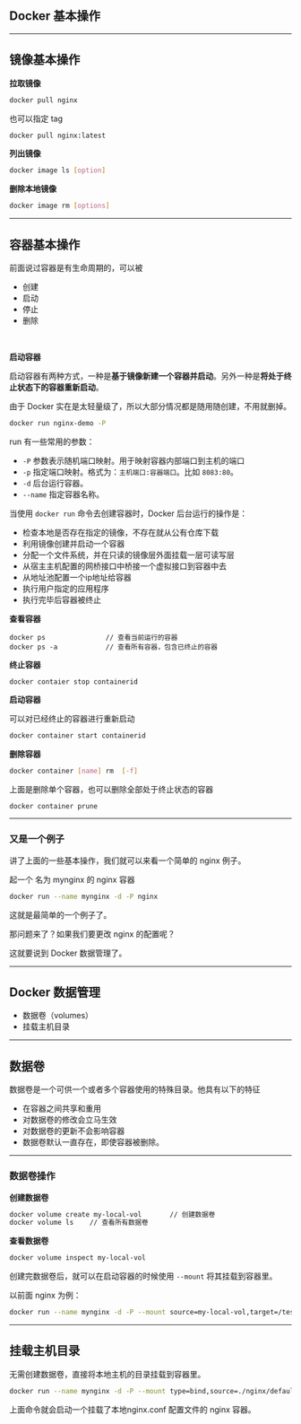 <!-- sectionTitle: Docker 基本操作 -->

## Docker 基本操作

---
## 镜像基本操作

**拉取镜像**

```bash
docker pull nginx
```

也可以指定 tag

```bash
docker pull nginx:latest
```

**列出镜像**

```bash
docker image ls [option]
```

**删除本地镜像**

```bash
docker image rm [options] 
```

---
## 容器基本操作

前面说过容器是有生命周期的，可以被
- 创建
- 启动
- 停止
- 删除

<br />

**启动容器**

启动容器有两种方式，一种是**基于镜像新建一个容器并启动**。另外一种是**将处于终止状态下的容器重新启动**。

由于 Docker 实在是太轻量级了，所以大部分情况都是随用随创建，不用就删掉。

```bash
docker run nginx-demo -P
```

run 有一些常用的参数：

* `-P` 参数表示随机端口映射。用于映射容器内部端口到主机的端口
* `-p` 指定端口映射。格式为：`主机端口:容器端口`。比如 `8083:80`。
* `-d` 后台运行容器。
* `--name` 指定容器名称。

当使用 `docker run` 命令去创建容器时，Docker 后台运行的操作是：

* 检查本地是否存在指定的镜像，不存在就从公有仓库下载
* 利用镜像创建并启动一个容器
* 分配一个文件系统，并在只读的镜像层外面挂载一层可读写层
* 从宿主主机配置的网桥接口中桥接一个虚拟接口到容器中去
* 从地址池配置一个ip地址给容器
* 执行用户指定的应用程序
* 执行完毕后容器被终止



**查看容器**

```shell
docker ps 				// 查看当前运行的容器
docker ps -a			// 查看所有容器，包含已终止的容器
```



**终止容器**

```shell
docker contaier stop containerid
```


**启动容器**

可以对已经终止的容器进行重新启动

```bash
docker container start containerid
```



**删除容器**

```bash
docker container [name] rm  [-f]
```

上面是删除单个容器，也可以删除全部处于终止状态的容器

```bash
docker container prune
```

---

### 又是一个例子
讲了上面的一些基本操作，我们就可以来看一个简单的 nginx 例子。

起一个 名为 mynginx 的 nginx 容器

```bash
docker run --name mynginx -d -P nginx
```

这就是最简单的一个例子了。

那问题来了？如果我们要更改 nginx 的配置呢？

这就要说到 Docker 数据管理了。


---
## Docker 数据管理

* 数据卷（volumes）
* 挂载主机目录

---

## 数据卷

数据卷是一个可供一个或者多个容器使用的特殊目录。他具有以下的特征

* 在容器之间共享和重用
* 对数据卷的修改会立马生效
* 对数据卷的更新不会影响容器
* 数据卷默认一直存在，即使容器被删除。


---

### 数据卷操作

**创建数据卷**
```bash
docker volume create my-local-vol		// 创建数据卷
docker volume ls	// 查看所有数据卷
```



**查看数据卷**

```bash
docker volume inspect my-local-vol
```

创建完数据卷后，就可以在启动容器的时候使用 `--mount` 将其挂载到容器里。

以前面 nginx 为例：

```bash
docker run --name mynginx -d -P --mount source=my-local-vol,target=/test nginx 
```


---
## 挂载主机目录

无需创建数据卷，直接将本地主机的目录挂载到容器里。

```bash
docker run --name mynginx -d -P --mount type=bind,source=./nginx/default.conf,target=/etc/nginx/conf.d/default.conf nginx 
```

上面命令就会启动一个挂载了本地nginx.conf 配置文件的 nginx 容器。




